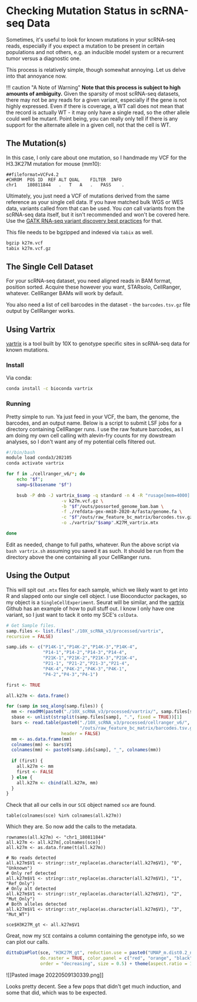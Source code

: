 # Checking Mutation Status in scRNA-seq Data
Sometimes, it's useful to look for known mutations in your scRNA-seq reads, especially if you expect a mutation to be present in certain populations and not others, e.g. an inducible model system or a recurrent tumor versus a diagnostic one.

This process is relatively simple, though somewhat annoying. Let us delve into that annoyance now.

!!! caution "A Note of Warning"
    **Note that this process is subject to high amounts of ambiguity.** Given the sparsity of most scRNA-seq datasets, there may not be any reads for a given variant, especially if the gene is not highly expressed. Even if there is coverage, a WT call does not mean that the record is actually WT - it may only have a single read, so the other allele could well be mutant. Point being, you can really only tell if there is any support for the alternate allele in a given cell, not that the cell is WT.


## The Mutation(s)
In this case, I only care about one mutation, so I handmade my VCF for the H3.3K27M mutation for mouse (mm10):

```
##fileformat=VCFv4.2
#CHROM	POS	ID	REF	ALT	QUAL	FILTER	INFO
chr1	180811844	.	T	A	.	PASS	.
```

Ultimately, you just need a VCF of mutations derived from the same reference as your single cell data. If you have matched bulk WGS or WES data, variants called from that can be used. You *can* call variants from the scRNA-seq data itself, but it isn't recommended and won't be covered here. Use the [GATK RNA-seq variant discovery best practices](https://gatk.broadinstitute.org/hc/en-us/articles/360035531192-RNAseq-short-variant-discovery-SNPs-Indels-) for that.

This file needs to be bgzipped and indexed via `tabix` as well.

```bash
bgzip k27m.vcf
tabix k27m.vcf.gz
```

## The Single Cell Dataset
For your scRNA-seq dataset, you need aligned reads in BAM format, position sorted. Acquire these however you want, STARsolo, CellRanger, whatever. CellRanger BAMs will work by default.

You also need a list of cell barcodes in the dataset - the `barcodes.tsv.gz` file output by CellRanger works.

## Using Vartrix
[vartrix](https://github.com/10XGenomics/vartrix) is a tool built by 10X to genotype specific sites in scRNA-seq data for known mutations. 

### Install
Via conda:

```bash
conda install -c bioconda vartrix
```

### Running
Pretty simple to run. Ya just feed in your VCF, the bam, the genome, the barcodes, and an output name. Below is a script to submit LSF jobs for a directory containing CellRanger runs. I use the raw feature barcodes, as I am doing my own cell calling with alevin-fry counts for my dowstream analyses, so I don't want any of my potential cells filtered out.

```bash
#!/bin/bash
module load conda3/202105
conda activate vartrix

for f in ./cellranger_v6/*; do
	echo "$f";
	samp=$(basename "$f")

	bsub -P dnb -J vartrix_$samp -q standard -n 4 -R "rusage[mem=4000] span[hosts=1]" vartrix \
	                 -v k27m.vcf.gz \
	                 -b "$f"/outs/possorted_genome_bam.bam \
	                 -f ./refdata-gex-mm10-2020-A/fasta/genome.fa \
	                 -c "$f"/outs/raw_feature_bc_matrix/barcodes.tsv.gz \
	                 -o ./vartrix/"$samp".K27M_vartrix.mtx

done
```

Edit as needed, change to full paths, whatever. Run the above script via `bash vartrix.sh` assuming you saved it as such. It should be run from the directory above the one containing all your CellRanger runs.

## Using the Output
This will spit out `.mtx` files for each sample, which we likely want to get into R and slapped onto our single cell object. I use Bioconductor packages, so my object is a `SingleCellExperiment`. Seurat will be similar, and the [vartrix](https://github.com/10XGenomics/vartrix) Github has an example of how to pull stuff out. I know I only have one variant, so I just want to tack it onto my SCE's `colData`.

```r
# Get Sample files.
samp.files <- list.files("./10X_scRNA_v3/processed/vartrix", 
recursive = FALSE)

samp.ids <- c("P14K-1","P14K-2","P14K-3","P14K-4",
              "P14-1","P14-2","P14-3","P14-4",
              "P21K-1","P21K-2","P21K-3","P21K-4",
              "P21-1", "P21-2","P21-3","P21-4",
              "P4K-4","P4K-2","P4K-3","P4K-1",
              "P4-2","P4-3","P4-1")

first <- TRUE

all.k27m <- data.frame()

for (samp in seq_along(samp.files)) {
  mm <- readMM(paste0("./10X_scRNA_v3/processed/vartrix/", samp.files[samp]))
  sbase <- unlist(strsplit(samp.files[samp], ".", fixed = TRUE))[1]
  bars <- read.table(paste0("./10X_scRNA_v3/processed/cellranger_v6/", sbase, 
                            "/outs/raw_feature_bc_matrix/barcodes.tsv.gz"), 
                     header = FALSE)
  mm <- as.data.frame(mm)
  colnames(mm) <- bars$V1
  colnames(mm) <- paste0(samp.ids[samp], "_", colnames(mm))
  
  if (first) {
    all.k27m <- mm
    first <- FALSE
  } else {
    all.k27m <- cbind(all.k27m, mm)
  }
}
```

Check that all our cells in our `SCE` object named `sce` are found.

```{r}
table(colnames(sce) %in% colnames(all.k27m))
```

Which they are. So now add the calls to the metadata.

```{r}
rownames(all.k27m) <- "chr1_180811844"
all.k27m <- all.k27m[,colnames(sce)]
all.k27m <- as.data.frame(t(all.k27m))

# No reads detected
all.k27m$V1 <- stringr::str_replace(as.character(all.k27m$V1), "0", "Unknown")
# Only ref detected
all.k27m$V1 <- stringr::str_replace(as.character(all.k27m$V1), "1", "Ref_Only")
# Only alt detected
all.k27m$V1 <- stringr::str_replace(as.character(all.k27m$V1), "2", "Mut_Only")
# Both alleles detected
all.k27m$V1 <- stringr::str_replace(as.character(all.k27m$V1), "3", "Mut_WT")

sce$H3K27M_gt <- all.k27m$V1
```

Great, now my `SCE` contains a column containing the genotype info, so we can plot our calls. 

```r
dittoDimPlot(sce, "H3K27M_gt", reduction.use = paste0("UMAP_m.dist0.2_n.neigh10"), 
             do.raster = TRUE, color.panel = c("red", "orange", "black", "grey80"), 
             order = "decreasing", size = 0.5) + theme(aspect.ratio = 1)
```


![[Pasted image 20220509130339.png]]

Looks pretty decent. See a few pops that didn't get much induction, and some that did, which was to be expected.